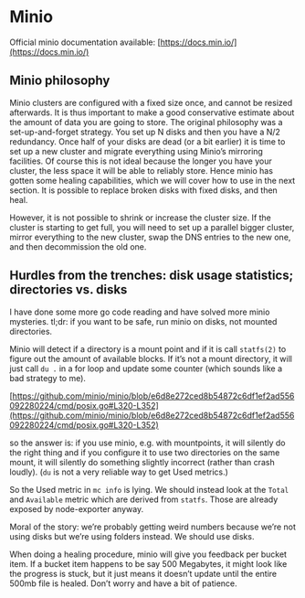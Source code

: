 # Minio

Official minio documentation available: [https://docs.min.io/](https://docs.min.io/)

## Minio philosophy

Minio clusters are configured with a fixed size once, and cannot be resized
afterwards. It is thus important to make a good conservative estimate about
the amount of
data you are going to store.  The original philosophy was a set-up-and-forget
strategy.  You set up N disks and then you have a N/2 redundancy. Once half of
your disks are dead (or a bit earlier) it is time to set up a new cluster and
migrate everything using Minio’s mirroring facilities. Of course this is not
ideal because the longer you have your cluster, the less space it will be able
to reliably store.  Hence minio has gotten some healing capabilities, which we
will cover how to use in the next section. It is possible to replace broken
disks with fixed disks, and then heal.

However, it is not possible to shrink or increase the cluster size. If the
cluster is starting to get full, you will need to set up a parallel bigger
cluster, mirror everything to the new cluster, swap the DNS entries to
the new one, and then decommission the old one.

## Hurdles from the trenches: disk usage statistics; directories vs. disks

I have done some more go code reading and have solved more minio
mysteries.  tl;dr: if you want to be safe, run minio on disks, not
mounted directories.

Minio will detect if a directory is a mount point and if it is call `statfs(2)`
to figure out the amount of available blocks.  If it’s not a mount directory,
it will just call `du .` in a for loop and update some counter (which sounds
like a bad strategy to me).

[https://github.com/minio/minio/blob/e6d8e272ced8b54872c6df1ef2ad556092280224/cmd/posix.go#L320-L352](https://github.com/minio/minio/blob/e6d8e272ced8b54872c6df1ef2ad556092280224/cmd/posix.go#L320-L352)

so the answer is: if you use minio, e.g. with mountpoints, it will silently do
the right thing and if you configure it to use two directories on the same
mount, it will silently do something slightly incorrect (rather than crash loudly).
(`du` is not a very reliable way to get Used metrics.)

So the Used metric in `mc info` is lying. We should instead look at the `Total` and `Available`
metric which are derived from `statfs`.  Those are already exposed by node-exporter anyway.

Moral of the story: we’re probably getting weird numbers because we’re not
using disks but we’re using folders instead. We should use disks.

When doing a healing procedure, minio will give you feedback per bucket item.
If a bucket item happens to be say 500 Megabytes, it might look like the progress
is stuck, but it just means it doesn’t update until the entire 500mb file is
healed. Don’t worry and have a bit of patience.
